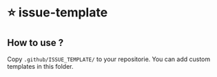 # ⭐ issue-template

## How to use ?

Copy `.github/ISSUE_TEMPLATE/` to your repositorie. You can add custom templates in this folder.
